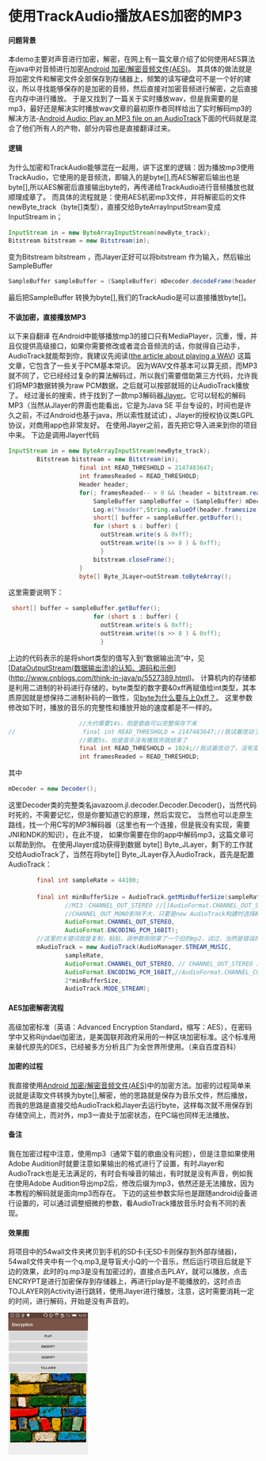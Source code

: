 # 使用TrackAudio播放AES加密的MP3
#### 问题背景
本demo主要对声音进行加密，解密，在网上有一篇文章介绍了如何使用AES算法在java中对音频进行加密<a href="http://blog.csdn.net/u012964281/article/details/41787857">Android 加密/解密音频文件(AES)</a>。
其具体的做法就是将加密文件和解密文件全部保存到存储器上，频繁的读写硬盘可不是一个好的建议，所以寻找能够保存的是加密的音频，然后直接对加密音频进行解密，之后直接在内存中进行播放。
于是又找到了一篇关于实时播放wav，但是我需要的是mp3，最好还是解决实时播放wav文章的最初原作者同样给出了实时解码mp3的解决方法-<a href="http://mindtherobot.com/blog/624/android-audio-play-an-mp3-file-on-an-audiotrack">Android Audio: Play an MP3 file on an AudioTrack</a>下面的代码就是混合了他们所有人的产物，部分内容也是直接翻译过来。

#### 逻辑
为什么加密和TrackAudio能够混在一起用，讲下这里的逻辑：因为播放mp3使用TrackAudio，它使用的是音频流，即输入的是byte[],而AES解密后输出也是byte[],所以AES解密后直接输出byte的，再传递给TrackAudio进行音频播放也就顺理成章了。
而具体的流程就是：使用AES机密mp3文件，并将解密后的文件newByte_track（byte[]类型），直接交给ByteArrayInputStream变成InputStream in；
```java
InputStream in = new ByteArrayInputStream(newByte_track); 
Bitstream bitstream = new Bitstream(in);
```

变为Bitstream bitstream ，而Jlayer正好可以将bitstream 作为输入，然后输出SampleBuffer 
```java
SampleBuffer sampleBuffer = (SampleBuffer) mDecoder.decodeFrame(header, bitstream);
```
最后把SampleBuffer 转换为byte[],我们的TrackAudio是可以直接播放byte[]。

#### 不谈加密，直接播放MP3
以下来自翻译
在Android中能够播放mp3的接口只有MediaPlayer，沉重，慢，并且仅提供高级接口，如果你需要修改或者混合音频流的话，你就得自己动手，AudioTrack就能帮到你，我建议先阅读(<a href="http://mindtherobot.com/blog/580/android-audio-play-a-wav-file-on-an-audiotrack/">the article about playing a WAV</a>) 这篇文章，它包含了一些关于PCM基本常识。
因为WAV文件基本可以算无损，而MP3就不同了，它已经经过复杂的算法解码过，所以我们需要借助第三方代码，允许我们将MP3数据转换为raw PCM数据，之后就可以按部就班的让AudioTrack播放了。
经过漫长的搜索，终于找到了一款mp3解码器<a href="http://www.javazoom.net/javalayer/javalayer.html">Jlayer</a>。它可以轻松的解码MP3（当然从Jlayer的界面也能看出，它是为Java SE 平台专设的，时间也是许久之前，不过Android也基于java，所以索性就试试），Jlayer的授权协议类LGPL 协议，对商用app也非常友好。
在使用Jlayer之前，首先把它导入进来到你的项目中来。
下边是调用Jlayer代码

```java
InputStream in = new ByteArrayInputStream(newByte_track); 
        Bitstream bitstream = new Bitstream(in);
                    final int READ_THRESHOLD = 2147483647;
                    int framesReaded = READ_THRESHOLD;
                    Header header;
                    for(; framesReaded-- > 0 && (header = bitstream.readFrame()) != null;) {
                        SampleBuffer sampleBuffer = (SampleBuffer) mDecoder.decodeFrame(header, bitstream);
                        Log.e("header",String.valueOf(header.framesize ));
                        short[] buffer = sampleBuffer.getBuffer();
                        for (short s : buffer) {
                          outStream.write(s & 0xff);
                          outStream.write((s >> 8 ) & 0xff);
                          }                                                                       
                        bitstream.closeFrame();
                    }
                    byte[] Byte_JLayer=outStream.toByteArray();
```
这里需要说明下：
```java
 short[] buffer = sampleBuffer.getBuffer();
                        for (short s : buffer) {
                          outStream.write(s & 0xff);
                          outStream.write((s >> 8 ) & 0xff);
                          }     
```
上边的代码表示的是将short类型的值写入到“数据输出流”中，见<a href="http://www.cnblogs.com/skywang12345/p/io_15.html">[[DataOutputStream(数据输出流)的认知、源码和示例](http://www.cnblogs.com/skywang12345/p/io_15.html)](http://www.cnblogs.com/think-in-java/p/5527389.html)</a>。
计算机内的存储都是利用二进制的补码进行存储的，byte类型的数字要&0xff再赋值给int类型，其本质原因就是想保持二进制补码的一致性，见<a href="http://www.cnblogs.com/think-in-java/p/5527389.html">[byte为什么要与上0xff？](http://www.cnblogs.com/think-in-java/p/5527389.html)</a>。
这里参数修改如下时，播放的音乐的完整性和播放开始的速度都是不一样的。
```java
    				//大约需要14s，但是歌曲可以完整保存下来
//                   final int READ_THRESHOLD = 2147483647;//我试着改动了，没有变化;
                    //需要3s，但是音乐没有播放完就结束了
    				final int READ_THRESHOLD = 1024;//我试着改动了，没有变化;
                    int framesReaded = READ_THRESHOLD;

```
其中


```java
mDecoder = new Decoder();
```
这里Decoder类的完整类名javazoom.jl.decoder.Decoder.Decoder()，当然代码时死的，不需要记忆，但是你要知道它的原理，然后实现它。
当然也可以走原生路线，找一个用C写的MP3解码器（这里也有一个连接，但是我没有实现，需要JNI和NDK的知识），在此不提，
如果你需要在你的app中解码mp3，这篇文章可以帮助到你。
在使用Jlayer成功获得到数据  byte[] Byte_JLayer，剩下的工作就交给AudioTrack了，当然在将byte[] Byte_JLayer存入AudioTrack，首先是配置AudioTrack：

```java 
        final int sampleRate = 44100;
        
        final int minBufferSize = AudioTrack.getMinBufferSize(sampleRate,
        		//MI3：CHANNEL_OUT_STEREO //[]AudioFormat.CHANNEL_OUT_STEREO
        		//CHANNEL_OUT_MONO影响不大，只要是new AudioTrack构建时选择AudioFormat.CHANNEL_OUT_STEREO即可     		
        		AudioFormat.CHANNEL_OUT_STEREO,   
                AudioFormat.ENCODING_PCM_16BIT);
        //这里的关键词就是复制，粘贴，调参数刚刚拿了一个旧的mp2，试过，当然是错误的  
        mAudioTrack = new AudioTrack(AudioManager.STREAM_MUSIC,
                sampleRate,
                AudioFormat.CHANNEL_OUT_STEREO, // CHANNEL_OUT_STEREO 声音嘈杂 ，CHANNEL_OUT_DEFAULT，CHANNEL_IN_DEFAULT，也是有噪音              
                AudioFormat.ENCODING_PCM_16BIT,//AudioFormat.CHANNEL_CONFIGURATION_DEFAULT也是有声音
                2*minBufferSize,
                AudioTrack.MODE_STREAM);
```


#### AES加密解密流程
高级加密标准（英语：Advanced Encryption Standard，缩写：AES），在密码学中又称Rijndael加密法，是美国联邦政府采用的一种区块加密标准。这个标准用来替代原先的DES，已经被多方分析且广为全世界所使用。（来自百度百科）

#### 加密的过程 
我直接使用<a href="http://blog.csdn.net/u012964281/article/details/41787857">Android 加密/解密音频文件(AES)</a>中的加密方法。加密的过程简单来说就是读取文件转换为byte[],解密，他的思路就是保存为音乐文件，然后播放，而我的思路是直接交给AudioTrack和Jlayer去运行byte，这样每次就不用保存到存储空间上，而对外，mp3一直处于加密状态，在PC端也同样无法播放。

#### 备注
我在加密过程中注意，使用mp3（通常下载的歌曲没有问题），但是注意如果使用Adobe Audition时就要注意如果输出的格式进行了设置，有时Jlayer和AudioTrack也是无法满足的，有时会有噪音的输出，有时就是没有声音，例如我在使用Adobe Audition导出mp2后，修改后缀为mp3，依然还是无法播放，因为本教程的解码就是面向mp3而存在。
下边的这些参数实际也是跟随android设备进行设置的，可以通过调整细微的参数，看AudioTrack播放音乐时会有不同的表现。

#### 效果图
将项目中的54wall文件夹拷贝到手机的SD卡(无SD卡则保存到外部存储器)，54wall文件夹中有一个q.mp3,是导盲犬小Q的一个音乐，然后运行项目后就是下边的效果，此时的q.mp3是没有加密过的，直接点击PLAY，就可以播放，点击ENCRYPT是进行加密保存到存储器上，再进行play是不能播放的，这时点击TOJLAYER则Activity进行跳转，使用Jlayer进行播放，注意，这时需要消耗一定的时间，进行解码，开始是没有声音的。

<img src="screenshot/screenshot_0.jpg" width="32%">
